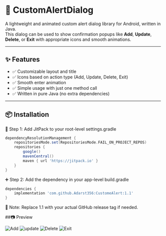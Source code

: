 # 🔔 CustomAlertDialog

A lightweight and animated custom alert dialog library for Android, written in Java.  
This dialog can be used to show confirmation popups like **Add**, **Update**, **Delete**, or **Exit** with appropriate icons and smooth animations.

---

## ✨ Features

- ✅ Customizable layout and title  
- ✅ Icons based on action type (Add, Update, Delete, Exit)  
- ✅ Smooth enter animation  
- ✅ Simple usage with just one method call  
- ✅ Written in pure Java (no extra dependencies)  

---

## 📦 Installation

🔧 Step 1: Add JitPack to your root-level settings.gradle

```groovy
dependencyResolutionManagement {
    repositoriesMode.set(RepositoriesMode.FAIL_ON_PROJECT_REPOS)
    repositories {
        google()
        mavenCentral()
        maven { url 'https://jitpack.io' }
    }
}
```



➕ Step 2: Add the dependency in your app-level build.gradle

```groovy
dependencies {
    implementation 'com.github.Adarst356:CustomeAlert:1.1'
}
```
📝 Note: Replace 1.1 with your actual GitHub release tag if needed.


##📷 Preview


![Add](https://github.com/user-attachments/assets/ed66936f-ddb3-4442-8a3b-12f049970cba)   ![update](https://github.com/user-attachments/assets/34077972-f086-4a6d-9640-d8f08e784d1c)
![Delete](https://github.com/user-attachments/assets/f465f326-a1c8-40d2-a64c-dc9f877024fa)  ![Exit](https://github.com/user-attachments/assets/2e542e12-2938-46a5-8fd5-10a4cdf43b40)




